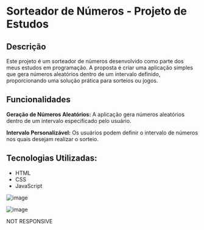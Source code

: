 # Sorteador de Números - Projeto de Estudos

<h2>Descrição</h2>

Este projeto é um sorteador de números desenvolvido como parte dos meus estudos em programação. A proposta é criar uma aplicação simples que gera números aleatórios dentro de um intervalo definido, proporcionando uma solução prática para sorteios ou jogos.

<h2>Funcionalidades</h2>

**Geração de Números Aleatórios:** A aplicação gera números aleatórios dentro de um intervalo especificado pelo usuário.

**Intervalo Personalizável:** Os usuários podem definir o intervalo de números nos quais desejam realizar o sorteio.

<h2>Tecnologias Utilizadas:</h2>

  - HTML
  - CSS
  - JavaScript


![image](https://github.com/kbruneto/sorteia-ai/assets/157076147/66c8d38f-0b14-443a-98de-ac0d603219d3)

![image](https://github.com/kbruneto/sorteia-ai/assets/157076147/36ac8133-6dfb-42a6-8d73-237fa9f0db1d)

NOT RESPONSIVE

